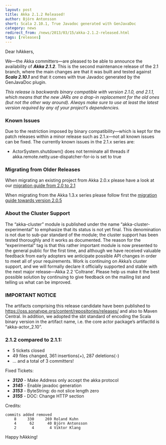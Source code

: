```yaml
---
layout: post
title: Akka 2.1.2 Released!
author: Björn Antonsson
short: Scala 2.10.1, True Javadoc generated with GenJavaDoc
category: news
redirect_from: /news/2013/03/15/akka-2.1.2-released.html
tags: [releases]
---
```


Dear hAkkers,

We—the Akka committers—are pleased to be able to announce the availability of ***Akka 2.1.2***. This is the second maintenance release of the 2.1 branch, where the main changes are that it was built and tested against ***Scala 2.10.1*** and that it comes with true Javadoc generated by the GenJavaDoc plugin.

*This release is backwards binary compatible with version 2.1.0, and 2.1.1, which means that the new JARs are a drop-in replacement for the old ones (but not the other way around). Always make sure to use at least the latest version required by any of your project’s dependencies.*

### Known Issues

Due to the restriction imposed by binary compatibility—which is kept for the patch releases within a minor release such as 2.1.x—not all known issues can be fixed. The currently known issues in the 2.1.x series are:

* ActorSystem.shutdown() does not terminate all threads if akka.remote.netty.use-dispatcher-for-io is set to true

### Migrating from Older Releases

When migrating an existing project from Akka 2.0.x please have a look at our [migration guide from 2.0 to 2.1](https://doc.akka.io/docs/akka/2.1.2/project/migration-guide-2.0.x-2.1.x.html)

When migrating from the Akka 1.3.x series please follow first the [migration guide towards version 2.0.5](https://doc.akka.io/docs/akka/2.0.5/project/migration-guide-1.3.x-2.0.x.html)

### About the Cluster Support

The “akka-cluster” module is published under the name “akka-cluster-experimental” to emphasize that its status is not yet final. This denomination is not due to sub-par standard of the module; the cluster support has been tested thoroughly and it works as documented. The reason for the “experimental” tag is that this rather important module is now presented to the general public for the first time, and although we have received valuable feedback from early adopters we anticipate possible API changes in order to meet all of your requirements. Work is continuing on Akka’s cluster support, and we will formally declare it officially supported and stable with the next major release—Akka 2.2 ‘Coltrane’. Please help us make it the best possible solution by continuing to give feedback on the mailing list and telling us what can be improved.

### IMPORTANT NOTICE

The artifacts comprising this release candidate have been published to https://oss.sonatype.org/content/repositories/releases/ and also to Maven Central. In addition, we adopted the sbt standard of encoding the Scala binary version in the artifact name, i.e. the core actor package’s artifactId is “akka-actor_2.10”.


### 2.1.2 compared to 2.1.1:

* 5 tickets closed
* 49 files changed, 361 insertions(+), 287 deletions(-)
* … and a total of 3 committers!

Fixed Tickets:

* ***3120*** - Make Address only accept the akka protocol
* ***3145*** - Enable javadoc generation
* ***3153*** - ByteString: do not slice length zero
* ***3155*** - DOC: Change HTTP section

Credits:

    commits added removed
        8     330     269 Roland Kuhn
        4      62      40 Björn Antonsson
        2       4       4 Viktor Klang

Happy hAkking!
